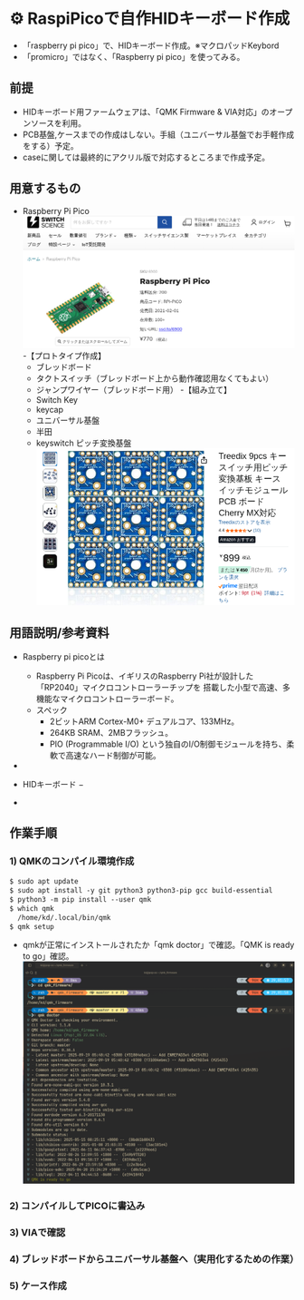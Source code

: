 # ⚙ RaspiPicoで自作HIDキーボード作成

- 「raspberry pi pico」で、HIDキーボード作成。※マクロパッドKeybord
- 「promicro」ではなく、「Raspberry pi pico」を使ってみる。

## 前提 
  - HIDキーボード用ファームウェアは、「QMK Firmware & VIA対応」のオープンソースを利用。
  - PCB基盤,ケースまでの作成はしない。手組（ユニバーサル基盤でお手軽作成をする）予定。<br>
  - caseに関しては最終的にアクリル版で対応するところまで作成予定。

## 用意するもの
- Raspberry Pi Pico<br>
  ![アプリのスクリーンショット](./images/image3.png)  
-【プロトタイプ作成】
    - ブレッドボード<br>
    - タクトスイッチ（ブレッドボード上から動作確認用なくてもよい）
    - ジャンプワイヤー（ブレッドボード用）
-【組み立て】
  - Switch Key<br> 
  - keycap<br>
  - ユニバーサル基盤
  - 半田
  - keyswitch ピッチ変換基盤<br>
   ![アプリのスクリーンショット](./images/image2.png)

## 用語説明/参考資料
  - Raspberry pi picoとは
    - Raspberry Pi Picoは、イギリスのRaspberry Pi社が設計した「RP2040」マイクロコントローラーチップを
      搭載した小型で高速、多機能なマイクロコントローラーボード。
    - スペック
      - 2ビットARM Cortex-M0+ デュアルコア、133MHz。
      - 264KB SRAM、2MBフラッシュ。
      - PIO (Programmable I/O) という独自のI/O制御モジュールを持ち、柔軟で高速なハード制御が可能。
  

  - 


  - HIDキーボード
    −
  -
  

## 作業手順
### 1) QMKのコンパイル環境作成
  ```bash🐚
  $ sudo apt update
  $ sudo apt install -y git python3 python3-pip gcc build-essential
  $ python3 -m pip install --user qmk
  $ which qmk
    /home/kd/.local/bin/qmk
  $ qmk setup
  ```
  
- qmkが正常にインストールされたか「qmk doctor」で確認。「QMK is ready to go」確認。
  ![アプリのスクリーンショット](./images/image1.png)  


### 2) コンパイルしてPICOに書込み
### 3) VIAで確認
### 4) ブレッドボードからユニバーサル基盤へ（実用化するための作業）
### 5) ケース作成



